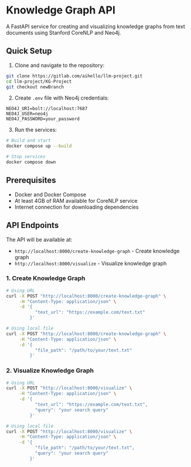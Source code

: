 # Knowledge Graph API

A FastAPI service for creating and visualizing knowledge graphs from text documents using Stanford CoreNLP and Neo4j.

## Quick Setup

1. Clone and navigate to the repository:
```bash
git clone https://gitlab.com/aihello/llm-project.git
cd llm-project/KG-Project
git checkout newBranch
```

2. Create `.env` file with Neo4j credentials:
```env
NEO4J_URI=bolt://localhost:7687
NEO4J_USER=neo4j
NEO4J_PASSWORD=your_password
```

3. Run the services:
```bash
# Build and start
docker compose up --build

# Stop services
docker compose down
```

## Prerequisites

- Docker and Docker Compose
- At least 4GB of RAM available for CoreNLP service
- Internet connection for downloading dependencies

## API Endpoints

The API will be available at:
- `http://localhost:8000/create-knowledge-graph` - Create knowledge graph
- `http://localhost:8000/visualize` - Visualize knowledge graph

### 1. Create Knowledge Graph
```bash
# Using URL
curl -X POST "http://localhost:8000/create-knowledge-graph" \
     -H "Content-Type: application/json" \
     -d '{
           "text_url": "https://example.com/text.txt"
         }'

# Using local file
curl -X POST "http://localhost:8000/create-knowledge-graph" \
     -H "Content-Type: application/json" \
     -d '{
           "file_path": "/path/to/your/text.txt"
         }'
```

### 2. Visualize Knowledge Graph
```bash
# Using URL
curl -X POST "http://localhost:8000/visualize" \
     -H "Content-Type: application/json" \
     -d '{
           "text_url": "https://example.com/text.txt",
           "query": "your search query"
         }'

# Using local file
curl -X POST "http://localhost:8000/visualize" \
     -H "Content-Type: application/json" \
     -d '{
           "file_path": "/path/to/your/text.txt",
           "query": "your search query"
         }'
```